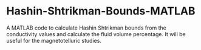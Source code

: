 # Hashin-Shtrikman-Bounds-MATLAB
A MATLAB code to calculate Hashin Shtrikman bounds from the conductivity values and calculate the fluid volume percentage. It will be useful for the magnetotelluric studies.
